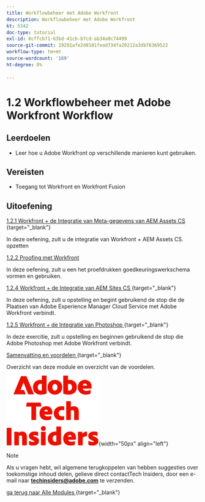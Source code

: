 ```yaml
---
title: Workflowbeheer met Adobe Workfront
description: Workflowbeheer met Adobe Workfront
kt: 5342
doc-type: tutorial
exl-id: 8cffcb71-63bd-41cb-b7cd-ab34a0c74499
source-git-commit: 19291afe2d8101fead734fa20212a3db76369522
workflow-type: tm+mt
source-wordcount: '169'
ht-degree: 0%

---
```


# 1.2 Workflowbeheer met Adobe Workfront Workflow

## Leerdoelen

- Leer hoe u Adobe Workfront op verschillende manieren kunt gebruiken.

## Vereisten

- Toegang tot Workfront en Workfront Fusion

## Uitoefening

[ 1.2.1 Workfront + de Integratie van Meta-gegevens van AEM Assets CS ](./ex1.md){target="_blank"}

In deze oefening, zult u de integratie van Workfront + AEM Assets CS. opzetten

[1.2.2 Proofing met Workfront](./ex2.md)

In deze oefening, zult u een het proefdrukken goedkeuringswerkschema vormen en gebruiken.

[ 1.2.4 Workfront + de Integratie van AEM Sites CS ](./ex4.md){target="_blank"}

In deze oefening, zult u opstelling en begint gebruikend de stop die de Plaatsen van Adobe Experience Manager Cloud Service met Adobe Workfront verbindt.

[ 1.2.5 Workfront + de Integratie van Photoshop ](./ex5.md){target="_blank"}

In deze exercitie, zult u opstelling en beginnen gebruikend de stop die Adobe Photoshop met Adobe Workfront verbindt.

[ Samenvatting en voordelen ](./summary.md){target="_blank"}

Overzicht van deze module en overzicht van de voordelen.

![ Indexen van de Tech ](./../../../assets/images/techinsiders.png){width="50px" align="left"}

>[!NOTE]
>
>Als u vragen hebt, wil algemene terugkoppelen van hebben suggesties over toekomstige inhoud delen, gelieve direct contactTech Insiders, door een e-mail naar **techinsiders@adobe.com** te verzenden.

[ ga terug naar Alle Modules ](../../../overview.md){target="_blank"}
